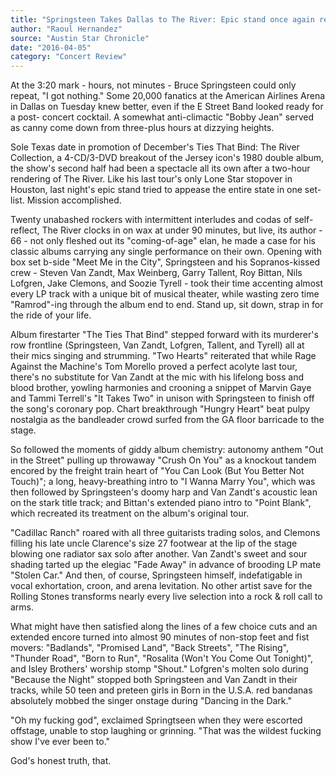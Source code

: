 ```yaml
---
title: "Springsteen Takes Dallas to The River: Epic stand once again reiterates who's the boss"
author: "Raoul Hernandez"
source: "Austin Star Chronicle"
date: "2016-04-05"
category: "Concert Review"
---
```


At the 3:20 mark - hours, not minutes - Bruce Springsteen could only repeat, "I got nothing." Some 20,000 fanatics at the American Airlines Arena in Dallas on Tuesday knew better, even if the E Street Band looked ready for a post- concert cocktail. A somewhat anti-climactic "Bobby Jean" served as canny come down from three-plus hours at dizzying heights.

Sole Texas date in promotion of December's Ties That Bind: The River Collection, a 4-CD/3-DVD breakout of the Jersey icon's 1980 double album, the show's second half had been a spectacle all its own after a two-hour rendering of The River. Like his last tour's only Lone Star stopover in Houston, last night's epic stand tried to appease the entire state in one set-list. Mission accomplished.

Twenty unabashed rockers with intermittent interludes and codas of self- reflect, The River clocks in on wax at under 90 minutes, but live, its author - 66 - not only fleshed out its "coming-of-age" elan, he made a case for his classic albums carrying any single performance on their own. Opening with box set b-side "Meet Me in the City", Springsteen and his Sopranos-kissed crew - Steven Van Zandt, Max Weinberg, Garry Tallent, Roy Bittan, Nils Lofgren, Jake Clemons, and Soozie Tyrell - took their time accenting almost every LP track with a unique bit of musical theater, while wasting zero time "Ramrod"-ing through the album end to end. Stand up, sit down, strap in for the ride of your life.

Album firestarter "The Ties That Bind" stepped forward with its murderer's row frontline (Springsteen, Van Zandt, Lofgren, Tallent, and Tyrell) all at their mics singing and strumming. "Two Hearts" reiterated that while Rage Against the Machine's Tom Morello proved a perfect acolyte last tour, there's no substitute for Van Zandt at the mic with his lifelong boss and blood brother, yowling harmonies and crooning a snippet of Marvin Gaye and Tammi Terrell's "It Takes Two" in unison with Springsteen to finish off the song's coronary pop. Chart breakthrough "Hungry Heart" beat pulpy nostalgia as the bandleader crowd surfed from the GA floor barricade to the stage.

So followed the moments of giddy album chemistry: autonomy anthem "Out in the Street" pulling up throwaway "Crush On You" as a knockout tandem encored by the freight train heart of "You Can Look (But You Better Not Touch)"; a long, heavy-breathing intro to "I Wanna Marry You", which was then followed by Springsteen's doomy harp and Van Zandt's acoustic lean on the stark title track; and Bittan's extended piano intro to "Point Blank", which recreated its treatment on the album's original tour.

"Cadillac Ranch" roared with all three guitarists trading solos, and Clemons filling his late uncle Clarence's size 27 footwear at the lip of the stage blowing one radiator sax solo after another. Van Zandt's sweet and sour shading tarted up the elegiac "Fade Away" in advance of brooding LP mate "Stolen Car." And then, of course, Springsteen himself, indefatigable in vocal exhortation, croon, and arena levitation. No other artist save for the Rolling Stones transforms nearly every live selection into a rock & roll call to arms.

What might have then satisfied along the lines of a few choice cuts and an extended encore turned into almost 90 minutes of non-stop feet and fist movers: "Badlands", "Promised Land", "Back Streets", "The Rising", "Thunder Road", "Born to Run", "Rosalita (Won't You Come Out Tonight)", and Isley Brothers' worship stomp "Shout." Lofgren's molten solo during "Because the Night" stopped both Springsteen and Van Zandt in their tracks, while 50 teen and preteen girls in Born in the U.S.A. red bandanas absolutely mobbed the singer onstage during "Dancing in the Dark."

"Oh my fucking god", exclaimed Springtseen when they were escorted offstage, unable to stop laughing or grinning. "That was the wildest fucking show I've ever been to."

God's honest truth, that.
